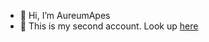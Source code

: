 - 👋 Hi, I’m AureumApes
- 👀 This is my second account.
Look up [here](https://github.com/AureumApes)
<!---
AureumApes2/AureumApes2 is a ✨ special ✨ repository because its `README.md` (this file) appears on your GitHub profile.
You can click the Preview link to take a look at your changes.
--->
